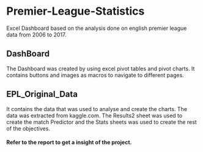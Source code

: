 # Premier-League-Statistics
Excel Dashboard based on the analysis done on english premier league data from 2006 to 2017.

## DashBoard
The Dashboard was created by using excel pivot tables and pivot charts. It contains buttons and images as macros to navigate to     different pages.

## EPL_Original_Data
It contains the data that was used to analyse and create the charts. The data was extracted from kaggle.com. The Results2 sheet was used to create the match Predictor and the Stats sheets was used to create the rest of the objectives.

#### Refer to the report to get a insight of the project.
